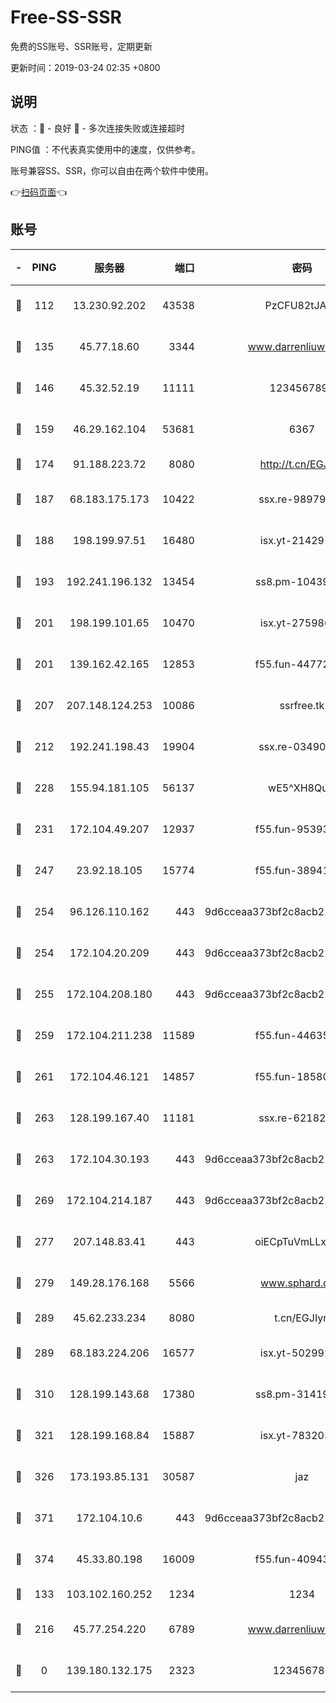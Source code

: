 # Free-SS-SSR

免费的SS账号、SSR账号，定期更新

更新时间：2019-03-24 02:35 +0800

## 说明

状态     ：🙂 - 良好 🙁 - 多次连接失败或连接超时

PING值   ：不代表真实使用中的速度，仅供参考。

账号兼容SS、SSR，你可以自由在两个软件中使用。

👉[扫码页面](https://liesauer.github.io/Free-SS-SSR/)👈

## 账号

|-|PING|服务器|端口|密码|加密方式|区域|
|:----:|:----:|:-----:|-----:|:----:|:----:|:----:|
|🙂|112|13.230.92.202|43538|PzCFU82tJAdZ|aes-256-cfb|JP|
|🙂|135|45.77.18.60|3344|www.darrenliuwei.com|aes-256-cfb|JP|
|🙂|146|45.32.52.19|11111|1234567890|aes-256-cfb|JP|
|🙂|159|46.29.162.104|53681|6367|aes-128-ctr|RU|
|🙂|174|91.188.223.72|8080|http://t.cn/EGJIyrl|rc4-md5|RU|
|🙂|187|68.183.175.173|10422|ssx.re-98979654|aes-256-cfb|US|
|🙂|188|198.199.97.51|16480|isx.yt-21429161|aes-256-cfb|US|
|🙂|193|192.241.196.132|13454|ss8.pm-10439574|aes-256-cfb|US|
|🙂|201|198.199.101.65|10470|isx.yt-27598689|aes-256-cfb|US|
|🙂|201|139.162.42.165|12853|f55.fun-44772761|aes-256-cfb|SG|
|🙂|207|207.148.124.253|10086|ssrfree.tk|aes-256-cfb|SG|
|🙂|212|192.241.198.43|19904|ssx.re-03490817|aes-256-cfb|US|
|🙂|228|155.94.181.105|56137|wE5^XH8Quw|aes-256-cfb|US|
|🙂|231|172.104.49.207|12937|f55.fun-95393089|aes-256-cfb|SG|
|🙂|247|23.92.18.105|15774|f55.fun-38941724|aes-256-cfb|US|
|🙂|254|96.126.110.162|443|9d6cceaa373bf2c8acb22e60b6a58be6|aes-256-cfb|US|
|🙂|254|172.104.20.209|443|9d6cceaa373bf2c8acb22e60b6a58be6|aes-256-cfb|US|
|🙂|255|172.104.208.180|443|9d6cceaa373bf2c8acb22e60b6a58be6|aes-256-cfb|US|
|🙂|259|172.104.211.238|11589|f55.fun-44635800|aes-256-cfb|US|
|🙂|261|172.104.46.121|14857|f55.fun-18580153|aes-256-cfb|SG|
|🙂|263|128.199.167.40|11181|ssx.re-62182209|aes-256-cfb|SG|
|🙂|263|172.104.30.193|443|9d6cceaa373bf2c8acb22e60b6a58be6|aes-256-cfb|US|
|🙂|269|172.104.214.187|443|9d6cceaa373bf2c8acb22e60b6a58be6|aes-256-cfb|US|
|🙂|277|207.148.83.41|443|oiECpTuVmLLxk4Ts|aes-256-cfb|AU|
|🙂|279|149.28.176.168|5566|www.sphard.com|aes-256-cfb|AU|
|🙂|289|45.62.233.234|8080|t.cn/EGJIyrl|rc4-md5|CA|
|🙂|289|68.183.224.206|16577|isx.yt-50299273|aes-256-cfb|SG|
|🙂|310|128.199.143.68|17380|ss8.pm-31419663|aes-256-cfb|SG|
|🙂|321|128.199.168.84|15887|isx.yt-78320366|aes-256-cfb|SG|
|🙂|326|173.193.85.131|30587|jaz|aes-256-cfb|US|
|🙂|371|172.104.10.6|443|9d6cceaa373bf2c8acb22e60b6a58be6|aes-256-cfb|US|
|🙂|374|45.33.80.198|16009|f55.fun-40943567|aes-256-cfb|US|
|🙂|133|103.102.160.252|1234|1234|rc4-md5|JP|
|🙂|216|45.77.254.220|6789|www.darrenliuwei.com|aes-256-cfb|SG|
|🙁|0|139.180.132.175|2323|123456789|aes-256-cfb|SG|
